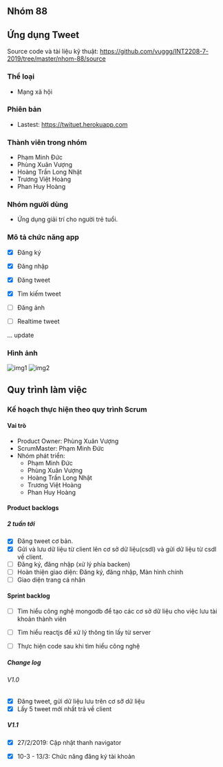 ## Nhóm 88


## Ứng dụng Tweet

Source code và tài liệu kỹ thuật: https://github.com/vuggg/INT2208-7-2019/tree/master/nhom-88/source

### Thể loại

* Mạng xã hội


### Phiên bản

* Lastest: https://twituet.herokuapp.com

### Thành viên trong nhóm

* Phạm Minh Đức
* Phùng Xuân Vượng
* Hoàng Trần Long Nhật
* Trương Việt Hoàng
* Phan Huy Hoàng


### Nhóm người dùng

* Ứng dụng giải trí cho người trẻ tuổi.


### Mô tả chức năng app

- [x] Đăng ký
- [x] Đăng nhập
- [x] Đăng tweet
- [x] Tìm kiếm tweet
- [ ] Đăng ảnh
- [ ] Realtime tweet


... update


### Hình ảnh

![img1](https://i.imgur.com/zye9qEh.png)
![img2](https://i.imgur.com/vcd8ttQ.png)


## Quy trình làm việc



### Kế hoạch thực hiện theo quy trình Scrum


#### Vai trò

* Product Owner: Phùng Xuân Vượng
* ScrumMaster: Phạm Minh Đức
* Nhóm phát triển:
    * Phạm Minh Đức
    * Phùng Xuân Vượng
    * Hoàng Trần Long Nhật
    * Trương Việt Hoàng
    * Phan Huy Hoàng

#### Product backlogs

##### 2 tuần tới

- [x] Đăng tweet cơ bản.
- [x] Gửi và lưu dữ liệu từ client lên cơ sở dữ liệu(csdl) và gửi dữ liệu từ csdl về client.
- [ ] Đăng ký, đăng nhập (xử lý phía backen)
- [ ] Hoàn thiện giao diện: Đăng ký, đăng nhập, Màn hình chính
- [ ] Giao diện trang cá nhân

#### Sprint backlog

- [ ] Tìm hiểu công nghệ mongodb để tạo các cơ sở dữ liệu cho việc lưu tài khoản thành viên
- [ ] Tìm hiểu reactjs để xử lý thông tin lấy từ server
- [ ] Thực hiện code sau khi tìm hiểu công nghệ


#####  Change log

###### V1.0

- [x] Đăng tweet, gửi dữ liệu lưu trên cơ sỡ dữ liệu
- [x] Lấy 5 tweet mới nhất trả về client

##### V1.1

- [x] 27/2/2019: Cập nhật thanh navigator
- [x] 10-3 - 13/3: Chức năng đăng ký tài khoản






